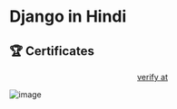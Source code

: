 # Django in Hindi


## 🏆 Certificates 

<p align="middle">
  <a href="https://www.mygreatlearning.com/certificate/QCZKCDAG" target="_blank">
    verify at
  </a>

![image](https://github.com/user-attachments/assets/0a1cbc64-deb1-46ec-b20d-0d290200f91c)

</p>
